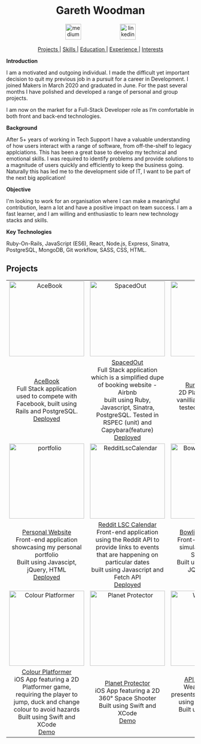 <h1 align="center">Gareth Woodman</h1>
<p align="center">
<a href="https://medium.com/@garethwoodman" target="_blank">
<img src="https://i.ibb.co/YBC9r8c/medium.png" alt="medium" hspace="50" height="42" width="42"></a>
<a href="https://www.linkedin.com/in/gareth-woodman-4b670985/" target="_blank">
<img src="https://i.ibb.co/Vt9MR4t/linkedincircle.png" alt="linkedin" hspace="50" height="42" width="42"></a></p>

<div align="center">

[Projects ](#projects) |
[Skills ](#technical-skills) |
[Education ](#education-and-qualifications) |
[Experience ](#experience) |
[Interests ](#hobbies-and-interests)

</div>

**Introduction**

I am a motivated and outgoing individual. I made the difficult yet important decision to quit my previous job in a pursuit for a career in Development. I joined Makers in March 2020 and graduated in June. For the past several months I have polished and developed a range of personal and group projects. 

I am now on the market for a Full-Stack Developer role as I’m comfortable in both front and back-end technologies.

**Background**

After 5+ years of working in Tech Support I have a valuable understanding of how users interact with a range of software, from off-the-shelf to legacy applciations. This has been a great base to develop my technical and emotional skills. I was required to identify problems and provide solutions to a magnitude of users quickly and efficiently to keep the business going. Naturally this has led me to the development side of IT, I want to be part of the next big application!

**Objective**

I'm looking to work for an organisation where I can make a meaningful contribution, learn a lot and have a positive impact on team success. I am a fast learner, and I am willing and enthusiastic to learn new technology stacks and skills.

**Key Technologies**

Ruby-On-Rails, JavaScript (ES6), React, Node.js, Express, Sinatra, PostgreSQL, MongoDB, Git workflow, SASS, CSS, HTML.

## Projects

<div align="center">




|                  |                       |                        |
| :---------------: | :-------------------: | :--------------------: | 
| <a href="https://github.com/GarethWoodman/acebook-HoneyBunnies" target="blank"><img width="200" src="https://i.ibb.co/nDGf6gf/Screenshot-2020-09-25-at-14-07-14.png" alt="AceBook" border="0"/></a> | <a href="https://github.com/GarethWoodman/Makersbnb" target="blank"><img width="200" src="https://i.ibb.co/Zhm4rQW/spacedout.png" alt="SpacedOut" border="0" /></a> | <a href="https://github.com/GarethWoodman/Covid_Game" target="blank"><img width="200" src="https://i.ibb.co/N9z6yH2/Screenshot-2020-09-25-at-14-17-12.png" alt="spacedout" border="0" /></a> |
|   [AceBook](https://github.com/GarethWoodman/acebook-HoneyBunnies)<br>Full Stack application used to compete with Facebook, built using Rails and PostgreSQL.<br>[Deployed](https://acebook-honeybunnies.herokuapp.com/) |  [SpacedOut](https://github.com/GarethWoodman/Makersbnb)<br>Full Stack application which is a simplified dupe of booking website - Airbnb<br>built using Ruby, Javascript, Sinatra, PostgreSQL. Tested in RSPEC (unit) and Capybara(feature)<br>[Deployed](https://spacedout-makers-bnb.herokuapp.com/) | [Run-Brois-Run!](https://github.com/GarethWoodman/Covid_Game) <br>2D Platformer built in vanillia JavaScript and tested with Jasmine. <br> [Deployed](https://run-boris-run.netlify.app/)|
|<a href="https://github.com/GarethWoodman/GarethWoodman.github.io" target="blank"><img width="200" src="https://i.ibb.co/rHckn5W/Screenshot-2020-09-25-at-14-32-37.png" alt="portfolio" border="0" /></a> | <a href="https://github.com/GarethWoodman/reddit_lsc_calendar" target="blank"><img width="200" src="https://i.ibb.co/njyJsHM/Screenshot-2020-09-25-at-14-38-22.png" alt="RedditLscCalendar" border="0" /></a> |<a href="https://github.com/GarethWoodman/bowling-challenge" target="blank"><img width="200" src="https://i.ibb.co/MR5P0xk/Screenshot-2020-09-25-at-14-41-16.png" alt="BowlingScoreBoard" border="0" /></a> | 
|    [Personal Website](https://github.com/GarethWoodman/GarethWoodman.github.io)<br>Front-end application showcasing my personal portfolio<br>Built using Javascipt, jQuery, HTML<br>[Deployed](https://garethwoodman.github.io/) |  [Reddit LSC Calendar](https://github.com/GarethWoodman/reddit_lsc_calendar) <br>Front-end application using the Reddit API to provide links to events that are happening on particular dates<br>built using Javascript and Fetch API<br>[Deployed](https://reddit-lsc-calendar.herokuapp.com/)  |   [Bowling ScoreBoard](https://github.com/GarethWoodman/bowling-challenge) <br>Front-end application simulating a Bowling Score board<br>Built using JavaScript, JQuery, HTML <br>[Deployed](https://garethwoodman.github.io/bowling-challenge/)  |
| <a href="https://github.com/GarethWoodman/Colour_Platformer" target="blank"><img width="200" src="https://i.ibb.co/56n9h26/image1.png" alt="Colour Platformer" border="0"/></a> | <a href="https://github.com/GarethWoodman/planetProtector" target="blank"><img width="200" src="https://i.ibb.co/0JhfMsn/image0.png" alt="Planet Protector" border="0"/></a> | <a href="https://github.com/GarethWoodman/weather_app" target="blank"><img width="200" src="https://miro.medium.com/max/700/1*x-o7lNrkBSvz5qQ6oYWY_A.png" alt="Weather App" border="0"/></a>
| [Colour Platformer](https://github.com/GarethWoodman/Colour_Platformer)<br>iOS App featuring a 2D Platformer game, requiring the player to jump, duck and change colour to avoid hazards<br>Built using Swift and XCode<br>[Demo](https://streamable.com/j6d8cr) | [Planet Protector](https://github.com/GarethWoodman/planetProtector)<br>iOS App featuring a 2D 360° Space Shooter<br>Built using Swift and XCode<br>[Demo](https://streamable.com/xbcisv) | [API Weather App](https://github.com/GarethWoodman/weather_app) <br>Weather App that presents live weather data using a 3rd party API<br> Built using React and Fetch API <br>[Deployed](https://garethwoodman-weather-app.netlify.app/)

</div>

<div align="center">
